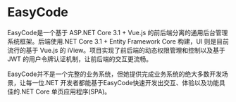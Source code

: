 # EasyCode
EasyCode是一个基于 ASP.NET Core 3.1 + Vue.js 的前后端分离的通用后台管理系统框架。后端使用.NET Core 3.1 + Entity Framework Core 构建，UI 则是目前流行的基于 Vue.js 的 iView。项目实现了前后端的动态权限管理和控制以及基于 JWT 的用户令牌认证机制，让前后端的交互更流畅。

EasyCode并不是一个完整的业务系统，但她提供完成业务系统的绝大多数开发场景，让每一位.NET 开发者都能基于EasyCode快速开发出交互、体验以及功能具佳的.NET Core 单页应用程序(SPA)。
